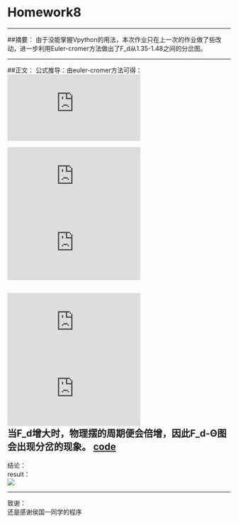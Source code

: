 # Homework8



---

##摘要：
由于没能掌握Vpython的用法，本次作业只在上一次的作业做了些改动，进一步利用Euler-cromer方法做出了F_d从1.35-1.48之间的分岔图。

---
##正文：
公式推导：由euler-cromer方法可得：    
![](http://latex.codecogs.com/gif.latex?%5Cfrac%7Bd%20%5Comega%7D%7Bdt%7D%3D-%20%5Cfrac%7Bg%7D%7Bl%7Dsin%28%5Ctheta%29-q%20%5Cfrac%7Bd%5Ctheta%7D%7Bdt%7D&plus;F_D%20sin%28%5COmega_d%20t%29)

![](http://latex.codecogs.com/gif.latex?%5Cfrac%7Bd%5Ctheta%7D%7Bdt%7D%3D%5Comega)
![](http://latex.codecogs.com/gif.latex?%5Comega_%7Bi&plus;1%7D%3D%5Comega_i&plus;%5B-%28g/l%29sin%5Ctheta_i-q%5Comega_i&plus;F_Dsin%28%5COmega_Dt_i%29%5D%5CDelta%20t)    

![](http://latex.codecogs.com/gif.latex?%5Ctheta_%7Bi&plus;1%7D%3D%5Ctheta_i&plus;%5Comega_%7Bi&plus;1%7D%5CDelta%20t)    
![](http://latex.codecogs.com/gif.latex?t_%7Bi&plus;1%7D%3Dt_i%20&plus;%5CDelta%20t)    
当F_d增大时，物理摆的周期便会倍增，因此F_d-Θ图会出现分岔的现象。
[code](https://github.com/oohhooh/compuational_physics_N2014301020080/blob/master/homework8.py)
---
结论：    
result：    
![](https://github.com/oohhooh/compuational_physics_N2014301020080/blob/master/images/D_%60OVN%60Q%25H%7DOD2\)PX317ZHG.png)

---
致谢：    
还是感谢侯国一同学的程序

